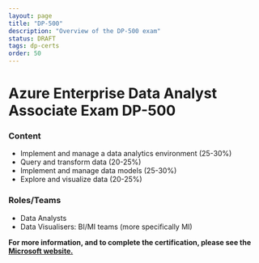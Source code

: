 ```yaml
---
layout: page
title: "DP-500"
description: "Overview of the DP-500 exam"
status: DRAFT
tags: dp-certs
order: 50
---
```

# Azure Enterprise Data Analyst Associate Exam DP-500
  
### Content
  
- Implement and manage a data analytics environment (25-30%)
- Query and transform data (20-25%)
- Implement and manage data models (25-30%)
- Explore and visualize data (20-25%)
  
### Roles/Teams
  
- Data Analysts
- Data Visualisers: BI/MI teams (more specifically MI)  

**For more information, and to complete the certification, please see the [Microsoft website.][dp-500]**

[dp-500]: https://learn.microsoft.com/en-gb/credentials/certifications/exams/dp-500/